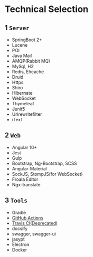# Technical Selection

## 1 `Server`
- SpringBoot 2+
- Lucene
- POI
- Java Mail
- AMQP(Rabbit MQ)
- MySql, H2
- Redis, Ehcache
- Druid
- Https
- Shiro
- Hibernate
- WebSocket
- Thymeleaf
- Junit5
- Urlrewritefilter
- iText

## 2 `Web`
- Angular 10+
- Jest
- Gulp
- Bootstrap, Ng-Bootstrap, SCSS
- Angular-Material
- SockJS, StompJS(for WebSocket)
- Froala Editor
- Ngx-translate

## 3 `Tools`
- Gradle
- [GitHub Actions](https://github.com/JavaFamilyClub/jfoa/actions)
- [Travis CI(Deprecated)](https://travis-ci.org/github/JavaFamilyClub/jfoa)
- docsify
- swagger, swagger-ui
- jasypt
- Electron
- Docker

